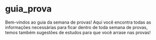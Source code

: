 # guia_prova
Bem-vindos ao guia da semana de provas!
Aqui você encontra todas as informações necessárias para ficar dentro de toda semana de provas, temos também sugestões de estudos para que você arrase nas provas!
